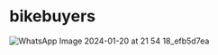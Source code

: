 # bikebuyers

![WhatsApp Image 2024-01-20 at 21 54 18_efb5d7ea](https://github.com/Sadaf-1/bikebuyers/assets/157220961/5cbeec2f-e902-4dc7-95fe-54880e014acb)
